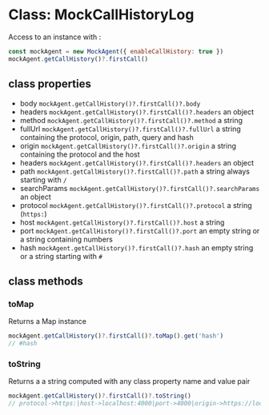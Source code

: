 # Class: MockCallHistoryLog

Access to an instance with :

```js
const mockAgent = new MockAgent({ enableCallHistory: true })
mockAgent.getCallHistory()?.firstCall()
```

## class properties

- body `mockAgent.getCallHistory()?.firstCall()?.body`
- headers `mockAgent.getCallHistory()?.firstCall()?.headers` an object
- method `mockAgent.getCallHistory()?.firstCall()?.method` a string
- fullUrl `mockAgent.getCallHistory()?.firstCall()?.fullUrl` a string containing the protocol, origin, path, query and hash
- origin `mockAgent.getCallHistory()?.firstCall()?.origin` a string containing the protocol and the host
- headers `mockAgent.getCallHistory()?.firstCall()?.headers` an object
- path `mockAgent.getCallHistory()?.firstCall()?.path` a string always starting with `/`
- searchParams `mockAgent.getCallHistory()?.firstCall()?.searchParams` an object
- protocol `mockAgent.getCallHistory()?.firstCall()?.protocol` a string (`https:`)
- host `mockAgent.getCallHistory()?.firstCall()?.host` a string
- port `mockAgent.getCallHistory()?.firstCall()?.port` an empty string or a string containing numbers
- hash `mockAgent.getCallHistory()?.firstCall()?.hash` an empty string or a string starting with `#`

## class methods

### toMap

Returns a Map instance

```js
mockAgent.getCallHistory()?.firstCall()?.toMap().get('hash')
// #hash
```

### toString

Returns a a string computed with any class property name and value pair

```js
mockAgent.getCallHistory()?.firstCall()?.toString()
// protocol->https:|host->localhost:4000|port->4000|origin->https://localhost:4000|path->/endpoint|hash->#here|searchParams->{"query":"value"}|fullUrl->https://localhost:4000/endpoint?query=value#here|method->PUT|body->"{ "data": "hello" }"|headers->{"content-type":"application/json"}
```
